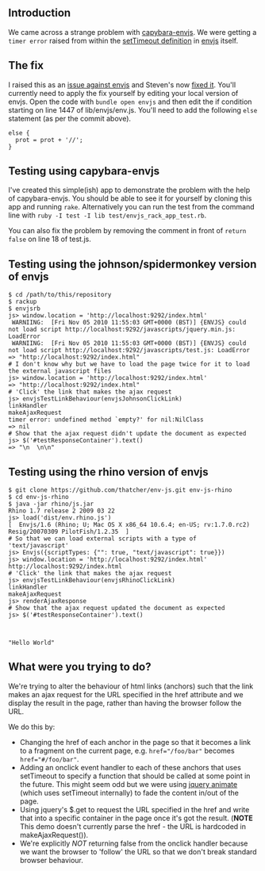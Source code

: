 ## Introduction

We came across a strange problem with [capybara-envjs](https://github.com/smparkes/capybara-envjs).  We were getting a `timer error` raised from within the [setTimeout definition](https://github.com/smparkes/env-js/blob/envjsrb/lib/envjs/event_loop.js#L67) in [envjs](https://github.com/smparkes/env-js) itself.

## The fix

I raised this as an [issue against envjs](https://github.com/smparkes/env-js/issues/issue/23) and Steven's now [fixed it](https://github.com/smparkes/env-js/commit/4307aa7b70af992f5e1d60fc736d0ba8c34649c6).  You'll currently need to apply the fix yourself by editing your local version of envjs.  Open the code with `bundle open envjs` and then edit the if condition starting on line 1447 of lib/envjs/env.js.  You'll need to add the following `else` statement (as per the commit above).

    else {
      prot = prot + '//';
    }

## Testing using capybara-envjs

I've created this simple(ish) app to demonstrate the problem with the help of capybara-envjs.  You should be able to see it for yourself by cloning this app and running `rake`.  Alternatively you can run the test from the command line with `ruby -I test -I lib test/envjs_rack_app_test.rb`.

You can also fix the problem by removing the comment in front of `return false` on line 18 of test.js.

## Testing using the johnson/spidermonkey version of envjs

    $ cd /path/to/this/repository
    $ rackup
    $ envjsrb
    js> window.location = 'http://localhost:9292/index.html'
     WARNIING:	[Fri Nov 05 2010 11:55:03 GMT+0000 (BST)] {ENVJS} could not load script http://localhost:9292/javascripts/jquery.min.js: LoadError
     WARNIING:	[Fri Nov 05 2010 11:55:03 GMT+0000 (BST)] {ENVJS} could not load script http://localhost:9292/javascripts/test.js: LoadError
    => "http://localhost:9292/index.html"
    # I don't know why but we have to load the page twice for it to load the external javascript files
    js> window.location = 'http://localhost:9292/index.html'
    => "http://localhost:9292/index.html"
    # 'Click' the link that makes the ajax request
    js> envjsTestLinkBehaviour(envjsJohnsonClickLink)
    linkHandler
    makeAjaxRequest
    timer error: undefined method `empty?' for nil:NilClass
    => nil
    # Show that the ajax request didn't update the document as expected
    js> $('#testResponseContainer').text()
    => "\n  \n\n"

## Testing using the rhino version of envjs

    $ git clone https://github.com/thatcher/env-js.git env-js-rhino
    $ cd env-js-rhino
    $ java -jar rhino/js.jar 
    Rhino 1.7 release 2 2009 03 22
    js> load('dist/env.rhino.js')
    [  Envjs/1.6 (Rhino; U; Mac OS X x86_64 10.6.4; en-US; rv:1.7.0.rc2) Resig/20070309 PilotFish/1.2.35  ]
    # So that we can load external scripts with a type of 'text/javascript'
    js> Envjs({scriptTypes: {"": true, "text/javascript": true}})
    js> window.location = 'http://localhost:9292/index.html'
    http://localhost:9292/index.html
    # 'Click' the link that makes the ajax request
    js> envjsTestLinkBehaviour(envjsRhinoClickLink)
    linkHandler
    makeAjaxRequest
    js> renderAjaxResponse
    # Show that the ajax request updated the document as expected
    js> $('#testResponseContainer').text()

  

    "Hello World"

## What were you trying to do?

We're trying to alter the behaviour of html links (anchors) such that the link makes an ajax request for the URL specified in the href attribute and we display the result in the page, rather than having the browser follow the URL.

We do this by:

* Changing the href of each anchor in the page so that it becomes a link to a fragment on the current page, e.g. `href="/foo/bar"` becomes `href="#/foo/bar"`.
* Adding an onclick event handler to each of these anchors that uses setTimeout to specify a function that should be called at some point in the future.  This might seem odd but we were using [jquery animate](http://api.jquery.com/animate/) (which uses setTimeout internally) to fade the content in/out of the page.
* Using jquery's $.get to request the URL specified in the href and write that into a specific container in the page once it's got the result.  (**NOTE** This demo doesn't currently parse the href - the URL is hardcoded in makeAjaxRequest()).
* We're explicitly *NOT* returning false from the onclick handler because we want the browser to 'follow' the URL so that we don't break standard browser behaviour.
